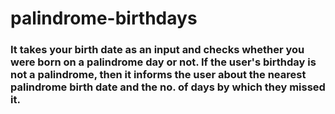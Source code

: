 # palindrome-birthdays

### It takes your birth date as an input and checks whether you were born on a palindrome day or not. If the user's birthday is not a palindrome, then it informs the user about the nearest palindrome birth date and the no. of days by which they missed it.